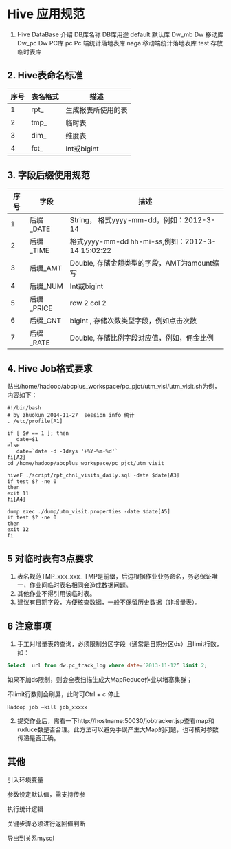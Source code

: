 # Hive 应用规范

1. Hive DataBase 介绍
DB库名称
DB库用途
default
默认库
Dw_mb
Dw 移动库
Dw_pc
Dw PC库
pc
Pc 端统计落地表库
naga
移动端统计落地表库
test
存放临时表库

## 2. Hive表命名标准

序号 | 表名格式 | 描述
---|---|---
1 | rpt_ | 生成报表所使用的表
2 | tmp_ | 临时表
3 | dim_ | 维度表
4 | fct_ | Int或bigint

## 3. 字段后缀使用规范

序号 | 字段 | 描述
---|---|---
1 | 后缀_DATE | String，  格式yyyy-mm-dd，例如：2012-3-14
2 | 后缀_TIME | 格式yyyy-mm-dd hh-mi-ss,例如：2012-3-14 15:02:22
3 | 后缀_AMT  | Double, 存储金额类型的字段，AMT为amount缩写
4 | 后缀_NUM  | Int或bigint
5 | 后缀_PRICE| row 2 col 2
6 | 后缀_CNT  | bigint , 存储次数类型字段，例如点击次数
7 | 后缀_RATE | Double, 存储比例字段对应值，例如，佣金比例

## 4. Hive Job格式要求

贴出/home/hadoop/abcplus_workspace/pc_pjct/utm_visi/utm_visit.sh为例，
内容如下：

```shell
#!/bin/bash
# by zhuokun 2014-11-27  session_info 统计
. /etc/profile[A1]

if [ $# == 1 ]; then
   date=$1
else
   date=`date -d -1days '+%Y-%m-%d'`
fi[A2]
cd /home/hadoop/abcplus_workspace/pc_pjct/utm_visit

hiveF ./script/rpt_chnl_visits_daily.sql -date $date[A3]
if test $? -ne 0
then
exit 11
fi[A4]

dump exec ./dump/utm_visit.properties -date $date[A5]
if test $? -ne 0
then
exit 12
fi
```

## 5 对临时表有3点要求

1. 表名规范TMP_xxx_xxx_
TMP是前缀，后边根据作业业务命名，务必保证唯一，作业间临时表名相同会造成数据问题。
2. 其他作业不得引用该临时表。
3. 建议有日期字段，方便核查数据，一般不保留历史数据（非增量表）。

## 6 注意事项

1. 手工对增量表的查询，必须限制分区字段（通常是日期分区ds）且limit行数，如：

```sql
Select  url from dw.pc_track_log where date=’2013-11-12’ limit 2;
```

如果不加ds限制，则会全表扫描生成大MapReduce作业以堵塞集群；

不limit行数则会刷屏，此时可Ctrl + c 停止

```shell
Hadoop job –kill job_xxxxx
```

2. 提交作业后，需看一下http://hostname:50030/jobtracker.jsp查看map和ruduce数是否合理。此方法可以避免手误产生大Map的问题，也可核对参数传递是否正确。

## 其他

引入环境变量

参数设定默认值，需支持传参

执行统计逻辑

关键步骤必须进行返回值判断

导出到关系mysql
